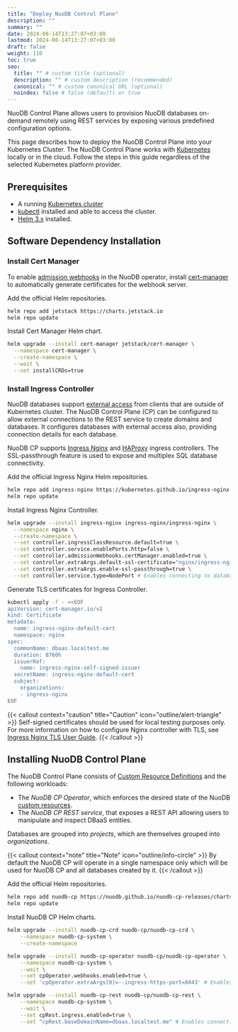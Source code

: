 ```yaml
---
title: "Deploy NuoDB Control Plane"
description: ""
summary: ""
date: 2024-08-14T13:27:07+03:00
lastmod: 2024-08-14T13:27:07+03:00
draft: false
weight: 110
toc: true
seo:
  title: "" # custom title (optional)
  description: "" # custom description (recommended)
  canonical: "" # custom canonical URL (optional)
  noindex: false # false (default) or true
---
```


NuoDB Control Plane allows users to provision NuoDB databases on-demand remotely using REST services by exposing various predefined configuration options.

This page describes how to deploy the NuoDB Control Plane into your Kubernetes Cluster.
The NuoDB Control Plane works with [Kubernetes][1] locally or in the cloud.
Follow the steps in this guide regardless of the selected Kubernetes platform provider.

## Prerequisites

- A running [Kubernetes cluster][2]
- [kubectl][3] installed and able to access the cluster.
- [Helm 3.x][4] installed.

## Software Dependency Installation

### Install Cert Manager

To enable [admission webhooks][7] in the NuoDB operator, install [cert-manager](https://github.com/cert-manager/cert-manager) to automatically generate certificates for the webhook server.

Add the official Helm repositories.

```sh
helm repo add jetstack https://charts.jetstack.io
helm repo update
```

Install Cert Manager Helm chart.

```sh
helm upgrade --install cert-manager jetstack/cert-manager \
  --namespace cert-manager \
  --create-namespace \
  --wait \
  --set installCRDs=true
```

### Install Ingress Controller

NuoDB databases support [external access](https://github.com/nuodb/nuodb-helm-charts/blob/master/docs/HowToConnectExternally.md) from clients that are outside of Kubernetes cluster.
The NuoDB Control Plane (CP) can be configured to allow external connections to the REST service to create domains and databases.
It configures databases with external access also, providing connection details for each database.

NuoDB CP supports [Ingress Nginx](https://kubernetes.github.io/ingress-nginx) and [HAProxy](https://github.com/haproxytech/kubernetes-ingress) ingress controllers.
The SSL-passthrough feature is used to expose and multiplex SQL database connectivity.

Add the official Ingress Nginx Helm repositories.

```sh
helm repo add ingress-nginx https://kubernetes.github.io/ingress-nginx
helm repo update
```

Install Ingress Nginx Controller.

```sh
helm upgrade --install ingress-nginx ingress-nginx/ingress-nginx \
  --namespace nginx \
  --create-namespace \
  --set controller.ingressClassResource.default=true \
  --set controller.service.enablePorts.http=false \
  --set controller.admissionWebhooks.certManager.enabled=true \
  --set controller.extraArgs.default-ssl-certificate="nginx/ingress-nginx-default-cert" \
  --set controller.extraArgs.enable-ssl-passthrough=true \
  --set controller.service.type=NodePort # Enables connecting to databases with port-forwarding
```

Generate TLS certificates for Ingress Controller.

```sh
kubectl apply -f - <<EOF
apiVersion: cert-manager.io/v1
kind: Certificate
metadata:
  name: ingress-nginx-default-cert
  namespace: nginx
spec:
  commonName: dbaas.localtest.me
  duration: 8760h
  issuerRef:
    name: ingress-nginx-self-signed-issuer
  secretName: ingress-nginx-default-cert
  subject:
    organizations:
    - ingress-nginx
EOF
```

{{< callout context="caution" title="Caution" icon="outline/alert-triangle" >}}
Self-signed certificates should be used for local testing purposes only.
For more information on how to configure Nginx controller with TLS, see [Ingress Nginx TLS User Guide](https://github.com/kubernetes/ingress-nginx/blob/main/docs/user-guide/tls.md).
{{< /callout >}}

## Installing NuoDB Control Plane

The NuoDB Control Plane consists of [Custom Resource Definitions][5] and the following workloads:

- The *NuoDB CP Operator*, which enforces the desired state of the NuoDB [custom resources][6].
- The *NuoDB CP REST service*, that exposes a REST API allowing users to manipulate and inspect DBaaS entities.

Databases are grouped into *projects*, which are themselves grouped into *organizations*.

{{< callout context="note" title="Note" icon="outline/info-circle" >}}
By default the NuoDB CP will operate in a single namespace only which will be used for NuoDB CP and all databases created by it.
{{< /callout >}}

Add the official Helm repositories.

```sh
helm repo add nuodb-cp https://nuodb.github.io/nuodb-cp-releases/charts
helm repo update
```

Install NuoDB CP Helm charts.

```sh {title="Install DBaaS CRDs"}
helm upgrade --install nuodb-cp-crd nuodb-cp/nuodb-cp-crd \
    --namespace nuodb-cp-system \
    --create-namespace
```

```sh {title="Install DBaaS operator"}
helm upgrade --install nuodb-cp-operator nuodb-cp/nuodb-cp-operator \
    --namespace nuodb-cp-system \
    --wait \
    --set cpOperator.webhooks.enabled=true \
    --set 'cpOperator.extraArgs[0]=--ingress-https-port=8443' # Enables connecting to databases with port-forwarding
```

```sh {title="Install DBaaS REST service"}
helm upgrade --install nuodb-cp-rest nuodb-cp/nuodb-cp-rest \
    --namespace nuodb-cp-system \
    --wait \
    --set cpRest.ingress.enabled=true \
    --set "cpRest.baseDomainName=dbaas.localtest.me" # Enables connecting to databases with port-forwarding
```

[1]: https://kubernetes.io/docs/home/
[2]: https://kubernetes.io/docs/concepts/overview/components/
[3]: https://kubernetes.io/docs/tasks/tools/
[4]: https://helm.sh/
[5]: https://kubernetes.io/docs/concepts/extend-kubernetes/api-extension/custom-resources/#customresourcedefinitions
[6]: https://kubernetes.io/docs/concepts/extend-kubernetes/api-extension/custom-resources/#custom-resources
[7]: https://kubernetes.io/docs/reference/access-authn-authz/extensible-admission-controllers/
